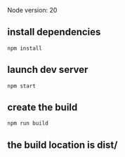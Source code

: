 Node version: 20

## install dependencies
    npm install

## launch dev server
    npm start

## create the build
    npm run build

## the build location is dist/